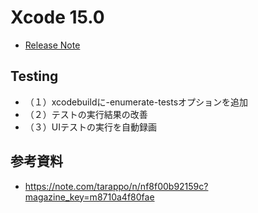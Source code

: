 # Xcode 15.0
 - [Release Note](https://developer.apple.com/documentation/xcode-release-notes/xcode-15-release-notes)

## Testing
 - （１）xcodebuildに-enumerate-testsオプションを追加
 - （２）テストの実行結果の改善
 - （３）UIテストの実行を自動録画

## 参考資料
 -  https://note.com/tarappo/n/nf8f00b92159c?magazine_key=m8710a4f80fae
